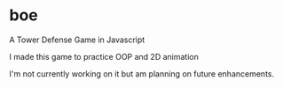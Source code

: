 # boe
A Tower Defense Game in Javascript

I made this game to practice OOP and 2D animation

I'm not currently working on it but am planning on future enhancements.